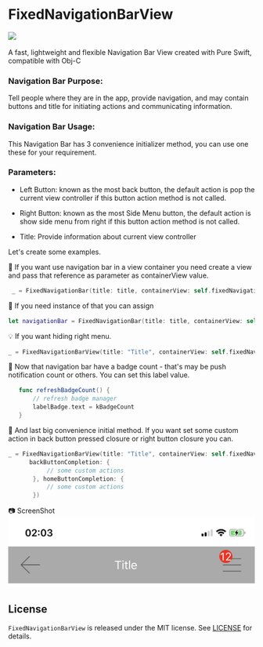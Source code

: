 # FixedNavigationBarView  

<a target="_blank" rel="noopener noreferrer" href="https://camo.githubusercontent.com/ee0daa6ce485b12e85b3878732b203bcdbd8ebba/68747470733a2f2f696d672e736869656c64732e696f2f62616467652f53776966742d352e302d6f72616e67652e737667"><img src="https://camo.githubusercontent.com/ee0daa6ce485b12e85b3878732b203bcdbd8ebba/68747470733a2f2f696d672e736869656c64732e696f2f62616467652f53776966742d352e302d6f72616e67652e737667" data-canonical-src="https://img.shields.io/badge/Swift-5.0-orange.svg" style="max-width:100%;"></a>

A fast, lightweight and flexible Navigation Bar View created with Pure Swift, compatible with Obj-C 


### Navigation Bar Purpose:
 
 Tell people where they are in the app, provide navigation, and may contain buttons and title for initiating actions and communicating information.
 
 
### Navigation Bar Usage:
 
 This Navigation Bar has 3 convenience initializer method, you can use one these for your requirement.
 
### Parameters:
 - Left Button: known as the most back button, the default action is pop the current view controller if this button action method is not called.
 
 - Right Button: known as the most Side Menu button, the default action is show side menu from right if this button action method is not called.
 
 - Title: Provide information about current view controller
 
 
Let's create some examples.

:rabbit: If you want use navigation bar in a view container you need create a view and pass that reference as parameter as containerView value.

``` Swift
 _ = FixedNavigationBar(title: title, containerView: self.fixedNavigationBar)
```


:bee: If you need instance of that you can assign 
 
 ``` Swift
 let navigationBar = FixedNavigationBar(title: title, containerView: self.fixedNavigationBar)
```

:bulb: If you want hiding right menu.

 ``` Swift
_ = FixedNavigationBarView(title: "Title", containerView: self.fixedNavigationBarView, hideRightMenu: true)
```

:bell: Now that navigation bar have a badge count - that's may be push notification count or others. You can set this label value.
 ``` Swift
    func refreshBadgeCount() {
        // refresh badge manager
        labelBadge.text = kBadgeCount
    }
```

:imp: And last  big convenience initial method. If you want set some custom action in back button pressed closure 
or right button closure you can.

 ``` Swift
_ = FixedNavigationBarView(title: "Title", containerView: self.fixedNavigationBarView, 
       backButtonCompletion: {
            // some custom actions
        }, homeButtonCompletion: {
            // some custom actions
        })
```

:camera: ScreenShot
![custom navigation bar](https://github.com/batikansosun/FixedNavigationBarView/blob/master/example-ss-modify.jpeg)




## License
`FixedNavigationBarView` is released under the MIT license. See [LICENSE](https://github.com/batikansosun/FixedNavigationBarView/blob/master/LICENCE) for details.
